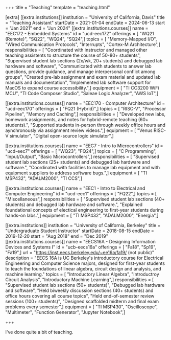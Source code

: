 +++
title = "Teaching"
template = "teaching.html"

[extra]
[[extra.institutions]]
institution = "University of California, Davis"
title = "Teaching Assistant"
startDate = 2021-01-04
endDate = 2024-06-13
start = "Jan 2021"
end = "Jun 2024"
[[extra.institutions.courses]]
name = "EEC172 - Embedded Systems"
id = "ucd-eec172"
offerings = [ "WQ21 (Remote)", "SQ22", "WQ24", "SQ24",]
topics = [ "Memory-Mapped I/O", "Wired Communication Protocols", "Interrupts", "Cortex-M Architecture",]
responsibilities = [ "Coordinated with instructor and managed other teaching assistents to structure the course of 50-80+ students", "Supervised student lab sections (2x/wk, 20+ students) and debugged lab hardware and software", "Communicated with students to answer lab questions, provide guidance, and manage interpersonal conflict among groups", "Created pre-lab assignment and exam material and updated lab manuals and documentation", "Implemented lab software support for MacOS to expand course accessibility.",]
equipment = [ "TI CC3200 WiFi MCU", "TI Code Composer Studio", "Saleae Logic Analyzer", "AWS IoT",]

[[extra.institutions.courses]]
name = "EEC170 - Computer Architecture"
id = "ucd-eec170"
offerings = [ "FQ21 (Hybrid)",]
topics = [ "RISC-V", "Processor Pipeline", "Memory and Caching",]
responsibilities = [ "Developed new labs, homework assignments, and notes for hybrid-remote teaching (60+ students).", "Supported students in-person through weekly office hours and aynchronously via assignment review videos.",]
equipment = [ "Venus RISC-V simulator", "Digital open-source logic simulator",]

[[extra.institutions.courses]]
name = "EEC7 - Intro to Microcontrollers"
id = "ucd-eec7"
offerings = [ "WQ23", "FQ24",]
topics = [ "C Programming", "Input/Output", "Basic Microcontrollers",]
responsibilities = [ "Supervised student lab sections (25+ students) and debugged lab hardware and software.", "Coordinated with facilities to manage lab equipment and with equipment suppliers to address software bugs.",]
equipment = [ "TI MSP432", "ADALM2000", "TI CCS",]

[[extra.institutions.courses]]
name = "EEC1 - Intro to Electrical and Computer Engineering"
id = "ucd-eec1"
offerings = [ "FQ22",]
topics = [ "Miscellaneous",]
responsibilities = [ "Supervised student lab sections (40+ students) and debugged lab hardware and software.", "Explained foundational concepts of electical engineering to first-year students during hands-on labs.",]
equipment = [ "TI MSP432", "ADALM2000", "Energia",]


[[extra.institutions]]
institution = "University of California, Berkeley"
title = "Undergraduate Student Instructor"
startDate = 2018-08-15
endDate = 2019-12-20
start = "Aug 2018"
end = "Dec 2019"
[[extra.institutions.courses]]
name = "EECS16A - Designing Information Devices and Systems I"
id = "ucb-eecs16a"
offerings = [ "Fa18", "Sp19", "Fa19",]
url = "https://inst.eecs.berkeley.edu/~ee16a/fa19/ (not public)"
description = "EECS 16A is UC Berkeley's introductory course for Electrical Engineering and Computer Science majors, designed for first-year students to teach the foundations of linear algebra,  circuit design and analysis, and machine learning."
topics = [ "Introductory Linear Algebra", "Introductroy Circuit Analysis", "Introductory Machine Learning",]
responsibilities = [ "Supervised student lab sections (50+ students)", "Debugged lab hardware and software", "Held biweekly discussion sections (40+ students) and office hours covering all course topics", "Held end-of-semester review sessions (100+ students)", "Designed scaffolded midterm and final exam problems every semester",]
equipment = [ "TI MSP430", "Oscilloscope", "Multimeter", "Function Generator", "Jupyter Notebook",]



+++


I've done quite a bit of teaching.




